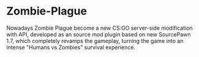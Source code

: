 # Zombie-Plague
Nowadays Zombie Plague become a new CS:GO server-side modification with API, developed as an source mod plugin based on new SourcePawn 1.7,  which completely revamps the gameplay, turning the game into an intense "Humans vs Zombies" survival experience.
